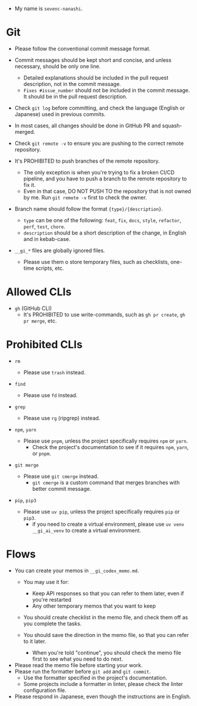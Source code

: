 - My name is `sevenc-nanashi`.

# Git

- Please follow the conventional commit message format.
- Commit messages should be kept short and concise, and unless necessary, should be only one line.
  - Detailed explanations should be included in the pull request description, not in the commit message.
  - `Fixes #issue_number` should not be included in the commit message. It should be in the pull request description.
- Check `git log` before committing, and check the language (English or Japanese) used in previous commits.
- In most cases, all changes should be done in GitHub PR and squash-merged.
- Check `git remote -v` to ensure you are pushing to the correct remote repository.
- It's PROHIBITED to push branches of the remote repository.
  - The only exception is when you're trying to fix a broken CI/CD pipeline, and you have to push a branch to the remote repository to fix it.
  - Even in that case, DO NOT PUSH TO the repository that is not owned by me. Run `git remote -v` first to check the owner.

- Branch name should follow the format `{type}/{description}`.
  - `type` can be one of the following: `feat`, `fix`, `docs`, `style`, `refactor`, `perf`, `test`, `chore`.
  - `description` should be a short description of the change, in English and in kebab-case.

- `__gi_*` files are globally ignored files.
  - Please use them o store temporary files, such as checklists, one-time scripts, etc.

# Allowed CLIs

- `gh` (GitHub CLI)
  - It's PROHIBITED to use write-commands, such as `gh pr create`, `gh pr merge`, etc.

# Prohibited CLIs

- `rm`
  - Please use `trash` instead.

- `find`
  - Please use `fd` instead.

- `grep`
  - Please use `rg` (ripgrep) instead.

- `npm`, `yarn`
  - Please use `pnpm`, unless the project specifically requires `npm` or `yarn`.
    - Check the project's documentation to see if it requires `npm`, `yarn`, or `pnpm`.

- `git merge`
  - Please use `git cmerge` instead.
    - `git cmerge` is a custom command that merges branches with better commit message.

- `pip`, `pip3`
  - Please use `uv pip`, unless the project specifically requires `pip` or `pip3`.
    - if you need to create a virtual environment, please use `uv venv __gi_ai_venv` to create a virtual environment.

# Flows

- You can create your memos in `__gi_codex_memo.md`.
  - You may use it for:
    - Keep API responses so that you can refer to them later, even if you're restarted
    - Any other temporary memos that you want to keep

  - You should create checklist in the memo file, and check them off as you complete the tasks.
  - You should save the direction in the memo file, so that you can refer to it later.
    - When you're told "continue", you should check the memo file first to see what you need to do next.
- Please read the memo file before starting your work.
- Please run the formatter before `git add` and `git commit`.
  - Use the formatter specified in the project's documentation.
  - Some projects include a formatter in linter, please check the linter configuration file.
- Please respond in Japanese, even though the instructions are in English.

